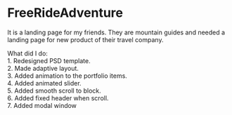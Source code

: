 # FreeRideAdventure

It is a landing page for my friends. They are mountain guides and needed a landing page for new product of their travel company.

What did I do: <br>
    1. Redesigned PSD template.<br>
    2. Made adaptive layout.<br>
    3. Added animation to the portfolio items.<br>
    4. Added animated slider.<br>
    5. Added smooth scroll to block.<br>
    6. Added fixed header when scroll.<br>
    7. Added modal window<br>



